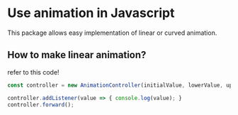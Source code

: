 # Use animation in Javascript
This package allows easy implementation of linear or curved animation.

## How to make linear animation?
refer to this code!
```js
const controller = new AnimationController(initialValue, lowerValue, upperValue, duration)

controller.addListener(value => { console.log(value); }
controller.forward();
```
